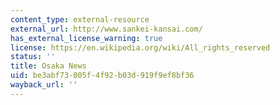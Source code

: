 ```yaml
---
content_type: external-resource
external_url: http://www.sankei-kansai.com/
has_external_license_warning: true
license: https://en.wikipedia.org/wiki/All_rights_reserved
status: ''
title: Osaka News
uid: be3abf73-005f-4f92-b03d-919f9ef8bf36
wayback_url: ''
---
```

